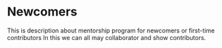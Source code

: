 # Newcomers
This is description about mentorship program for newcomers or first-time contributors
In this we can all may collaborator and show contributors.
